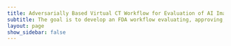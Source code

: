 ```yaml
---
title: Adversarially Based Virtual CT Workflow for Evaluation of AI Imaging
subtitle: The goal is to develop an FDA workflow evaluating, approving, and monitoring AI imaging software
layout: page
show_sidebar: false
---
```



